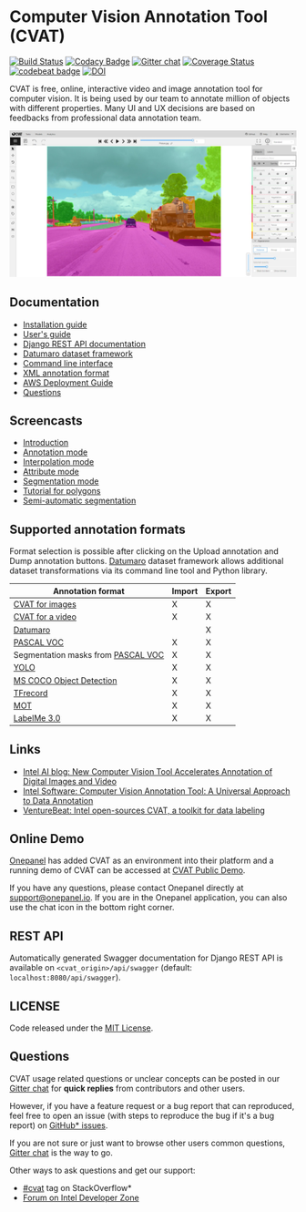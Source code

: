 # Computer Vision Annotation Tool (CVAT)

[![Build Status](https://travis-ci.org/opencv/cvat.svg?branch=develop)](https://travis-ci.org/opencv/cvat)
[![Codacy Badge](https://api.codacy.com/project/badge/Grade/840351da141e4eaeac6476fd19ec0a33)](https://app.codacy.com/app/cvat/cvat?utm_source=github.com&utm_medium=referral&utm_content=opencv/cvat&utm_campaign=Badge_Grade_Dashboard)
[![Gitter chat](https://badges.gitter.im/opencv-cvat/gitter.png)](https://gitter.im/opencv-cvat)
[![Coverage Status](https://coveralls.io/repos/github/opencv/cvat/badge.svg?branch=)](https://coveralls.io/github/opencv/cvat?branch=develop)
[![codebeat badge](https://codebeat.co/badges/53cd0d16-fddc-46f8-903c-f43ed9abb6dd)](https://codebeat.co/projects/github-com-opencv-cvat-develop)
[![DOI](https://zenodo.org/badge/139156354.svg)](https://zenodo.org/badge/latestdoi/139156354)

CVAT is free, online, interactive video and image annotation
tool for computer vision. It is being used by our team to
annotate million of objects with different properties. Many UI
and UX decisions are based on feedbacks from professional data annotation team.

![CVAT screenshot](cvat/apps/documentation/static/documentation/images/cvat.jpg)

## Documentation

- [Installation guide](cvat/apps/documentation/installation.md)
- [User's guide](cvat/apps/documentation/user_guide.md)
- [Django REST API documentation](#rest-api)
- [Datumaro dataset framework](datumaro/README.md)
- [Command line interface](utils/cli/)
- [XML annotation format](cvat/apps/documentation/xml_format.md)
- [AWS Deployment Guide](cvat/apps/documentation/AWS-Deployment-Guide.md)
- [Questions](#questions)

## Screencasts

- [Introduction](https://youtu.be/L9_IvUIHGwM)
- [Annotation mode](https://youtu.be/6h7HxGL6Ct4)
- [Interpolation mode](https://youtu.be/U3MYDhESHo4)
- [Attribute mode](https://youtu.be/UPNfWl8Egd8)
- [Segmentation mode](https://youtu.be/Fh8oKuSUIPs)
- [Tutorial for polygons](https://www.youtube.com/watch?v=XTwfXDh4clI)
- [Semi-automatic segmentation](https://www.youtube.com/watch?v=vnqXZ-Z-VTQ)

## Supported annotation formats

Format selection is possible after clicking on the Upload annotation
and Dump annotation buttons. [Datumaro](datumaro/README.md) dataset
framework allows additional dataset transformations
via its command line tool and Python library.

| Annotation format                                                                          | Import | Export |
| ------------------------------------------------------------------------------------------ | ------ | ------ |
| [CVAT for images](cvat/apps/documentation/xml_format.md#annotation)                        | X      | X      |
| [CVAT for a video](cvat/apps/documentation/xml_format.md#interpolation)                    | X      | X      |
| [Datumaro](datumaro/README.md)                                                             |        | X      |
| [PASCAL VOC](http://host.robots.ox.ac.uk/pascal/VOC/)                                      | X      | X      |
| Segmentation masks from [PASCAL VOC](http://host.robots.ox.ac.uk/pascal/VOC/)              | X      | X      |
| [YOLO](https://pjreddie.com/darknet/yolo/)                                                 | X      | X      |
| [MS COCO Object Detection](http://cocodataset.org/#format-data)                            | X      | X      |
| [TFrecord](https://www.tensorflow.org/tutorials/load_data/tf_records)                      | X      | X      |
| [MOT](https://motchallenge.net/)                                                           | X      | X      |
| [LabelMe 3.0](http://labelme.csail.mit.edu/Release3.0)                                     | X      | X      |

## Links
- [Intel AI blog: New Computer Vision Tool Accelerates Annotation of Digital Images and Video](https://www.intel.ai/introducing-cvat)
- [Intel Software: Computer Vision Annotation Tool: A Universal Approach to Data Annotation](https://software.intel.com/en-us/articles/computer-vision-annotation-tool-a-universal-approach-to-data-annotation)
- [VentureBeat: Intel open-sources CVAT, a toolkit for data labeling](https://venturebeat.com/2019/03/05/intel-open-sources-cvat-a-toolkit-for-data-labeling/)

## Online Demo

[Onepanel](https://www.onepanel.io/) has added CVAT as an environment
into their platform and a running demo of CVAT can be accessed at
[CVAT Public Demo](https://c.onepanel.io/onepanel-demo/projects/cvat-public-demo/workspaces?utm_source=cvat).

If you have any questions, please contact Onepanel directly at
support@onepanel.io. If you are in the Onepanel application, you can also
use the chat icon in the bottom right corner.

## REST API

Automatically generated Swagger documentation for Django REST API is
available on ``<cvat_origin>/api/swagger``
(default: ``localhost:8080/api/swagger``).

## LICENSE

Code released under the [MIT License](https://opensource.org/licenses/MIT).

## Questions

CVAT usage related questions or unclear concepts can be posted in our
[Gitter chat](https://gitter.im/opencv-cvat) for **quick replies** from
contributors and other users.

However, if you have a feature request or a bug report that can reproduced,
feel free to open an issue (with steps to reproduce the bug if it's a bug
report) on [GitHub* issues](https://github.com/opencv/cvat/issues).

If you are not sure or just want to browse other users common questions,
[Gitter chat](https://gitter.im/opencv-cvat) is the way to go.

Other ways to ask questions and get our support:
* [\#cvat](https://stackoverflow.com/search?q=%23cvat) tag on StackOverflow*
* [Forum on Intel Developer Zone](https://software.intel.com/en-us/forums/computer-vision)
